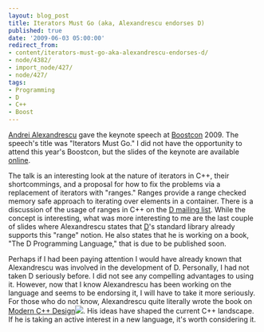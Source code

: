 ```yaml
---
layout: blog_post
title: Iterators Must Go (aka, Alexandrescu endorses D)
published: true
date: '2009-06-03 05:00:00'
redirect_from:
- content/iterators-must-go-aka-alexandrescu-endorses-d/
- node/4382/
- import_node/427/
- node/427/
tags:
- Programming
- D
- C++
- Boost
---
```


[Andrei Alexandrescu](http://erdani.org/) gave the keynote speech at [Boostcon](http://www.boostcon.com/) 2009. The speech's title was "Iterators Must Go." I did not have the opportunity to attend this year's Boostcon, but the slides of the keynote are available [online](http://www.boostcon.com/site-media/var/sphene/sphwiki/attachment/2009/05/08/iterators-must-go.pdf). 

The talk is an interesting look at the nature of iterators in C++, their shortcommings, and a proposal for how to fix the problems via a replacement of iterators with "ranges." Ranges provide a range checked memory safe approach to iterating over elements in a container. There is a discussion of the usage of ranges in C++ on the [D mailing list](http://www.mail-archive.com/digitalmars-d@puremagic.com/msg09909.html). While the concept is interesting, what was more interesting to me are the last couple of slides where Alexandrescu states that [D](http://www.digitalmars.com/d/2.0/index.html)'s standard library already supports this "range" notion. He also states that he is working on a book, "The D Programming Language," that is due to be published soon. 

Perhaps if I had been paying attention I would have already known that Alexandrescu was involved in the development of D. Personally, I had not taken D seriously before. I did not see any compelling advantages to using it. However, now that I know Alexandrescu has been working on the language and seems to be endorsing it, I will have to take it more seriously. For those who do not know, Alexandrescu quite literally wrote the book on [Modern C++ Design](http://www.amazon.com/gp/product/0201704315?ie=UTF8&tag=emptycrate-20&linkCode=as2&camp=1789&creative=390957&creativeASIN=0201704315)![](http://www.assoc-amazon.com/e/ir?t=emptycrate-20&l=as2&o=1&a=0201704315). His ideas have shaped the current C++ landscape. If he is taking an active interest in a new language, it's worth considering it.
